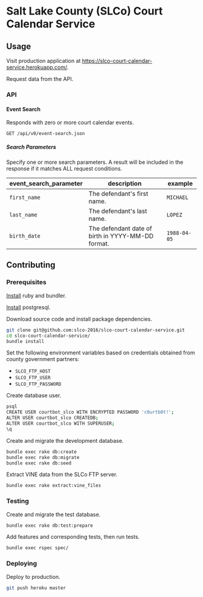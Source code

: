 # Salt Lake County (SLCo) Court Calendar Service

## Usage

Visit production application at https://slco-court-calendar-service.herokuapp.com/.

Request data from the API.

### API

#### Event Search

Responds with zero or more court calendar events.

`GET /api/v0/event-search.json`

##### Search Parameters

Specify one or more search parameters. A result will be included in the response if it matches ALL request conditions.

event_search_parameter | description | example
--- | --- | ---
`first_name` | The defendant's first name. | `MICHAEL`
`last_name` | The defendant's last name. | `LOPEZ`
`birth_date` | The defendant date of birth in YYYY-MM-DD format. | `1988-04-05`





## Contributing

### Prerequisites

[Install](http://data-creative.info/process-documentation/2015/07/18/how-to-set-up-a-mac-development-environment.html#ruby) ruby and bundler.

[Install](http://data-creative.info/process-documentation/2015/07/18/how-to-set-up-a-mac-development-environment.html#postgresql) postgresql.

Download source code and install package dependencies.

```` sh
git clone git@github.com:slco-2016/slco-court-calendar-service.git
cd slco-court-calendar-service/
bundle install
````

Set the following environment variables based on credentials obtained from county government partners:

 + `SLCO_FTP_HOST`
 + `SLCO_FTP_USER`
 + `SLCO_FTP_PASSWORD`

Create database user.

```` sh
psql
CREATE USER courtbot_slco WITH ENCRYPTED PASSWORD 'c0urtb0t!';
ALTER USER courtbot_slco CREATEDB;
ALTER USER courtbot_slco WITH SUPERUSER;
\q
````

Create and migrate the development database.

```` sh
bundle exec rake db:create
bundle exec rake db:migrate
bundle exec rake db:seed
````

Extract VINE data from the SLCo FTP server.

```` sh
bundle exec rake extract:vine_files
````

### Testing

Create and migrate the test database.

```` sh
bundle exec rake db:test:prepare
````

Add features and corresponding tests, then run tests.

```` sh
bundle exec rspec spec/
````

### Deploying

Deploy to production.

```` sh
git push heroku master
````
